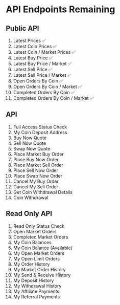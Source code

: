 # API Endpoints Remaining

## Public API
1. Latest Prices ✅
2. Latest Coin Prices ✅
3. Latest Coin / Market Prices ✅
4. Latest Buy Price ✅
5. Latest Buy Price / Market ✅
6. Latest Sell Price ✅
7. Latest Sell Price / Market ✅
8. Open Orders By Coin ✅
9. Open Orders By Coin / Market ✅
10. Completed Orders By Coin ✅
11. Completed Orders By Coin / Market ✅

## API
1. Full Access Status Check
2. My Coin Deposit Address
3. Buy Now Quote
4. Sell Now Quote
5. Swap Now Quote
6. Place Market Buy Order
7. Place Buy Now Order
8. Place Market Sell Order
9. Place Sell Now Order
10. Place Swap Now Order
11. Cancel My Buy Order
12. Cancel My Sell Order
13. Get Coin Withdrawal Details
14. Coin Withdrawal

## Read Only API
1. Read Only Status Check
2. Open Market Orders
3. Completed Market Orders
4. My Coin Balances
5. My Coin Balance (Available)
6. My Open Market Orders
7. My Open Limit Orders
8. My Order History
9. My Market Order History
10. My Send & Receive History
11. My Deposit History
12. My Withdrawal History
13. My Affiliate Payments
14. My Referral Payments